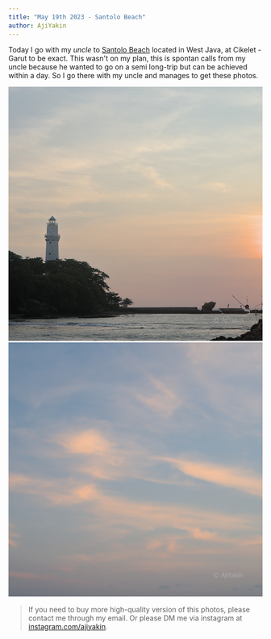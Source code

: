 ```yaml
---
title: "May 19th 2023 - Santolo Beach"
author: AjiYakin
---
```


Today I go with my *uncle* to [Santolo Beach](https://maps.app.goo.gl/MAnPv5793LjFGwJg6)
located in West Java, at Cikelet - Garut to be exact. This wasn't on my plan,
this is spontan calls from my uncle because he wanted to go on a semi long-trip but can be
achieved within a day. So I go there with my uncle and manages to get these photos.

![Santolo lighthouse](/postimages/santolo_lighthouse.jpg)
![Santolo sunset sky](/postimages/santolo_orange_sky.jpg)

> If you need to buy more high-quality version of this photos,
> please contact me through my email. Or please DM me via
> instagram at [instagram.com/ajiyakin](https://www.instagram.com/ajiyakin/).
